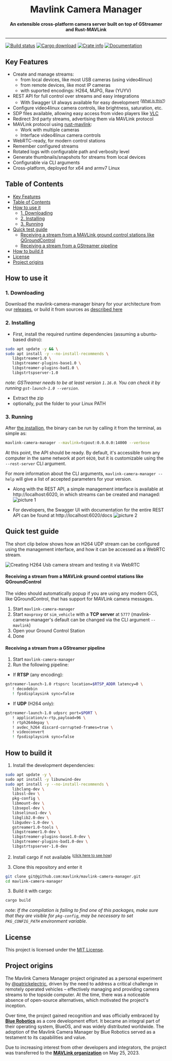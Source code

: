 <!-- TODO: Place a logo below -->
<!-- <p align="center">[ A LOGO HERE ]</p> -->
<h1 align="center">
   Mavlink Camera Manager
</h1>
<h4 align="center">
   An extensible cross-platform camera server built on top of GStreamer and Rust-MAVLink
</h4>

---

[![Build status](https://github.com/mavlink/mavlink-camera-manager/workflows/Rust/badge.svg)](https://github.com/mavlink/mavlink-camera-manager/actions)
[![Cargo download](https://img.shields.io/crates/d/mavlink-camera-manager)](https://crates.io/crates/mavlink-camera-manager)
[![Crate info](https://img.shields.io/crates/v/mavlink-camera-manager.svg)](https://crates.io/crates/mavlink-camera-manager)
[![Documentation](https://docs.rs/mavlink-camera-manager/badge.svg)](https://docs.rs/mavlink-camera-manager)

## Key Features

- Create and manage streams:
  - from local devices, like most USB cameras (using video4linux)
  - from remote devices, like most IP cameras
  - with suported encodings: H264, MJPG, Raw (YUYV)
- REST API for full control over streams and easy integrations
  - With Swagger UI always available for easy development <sup>([What is this?](https://swagger.io/tools/swagger-ui/))</sup>
- Configure video4linux camera controls, like brightness, saturation, etc.
- SDP files available, allowing easy access from video players like [VLC](https://www.videolan.org/)
- Redirect 3rd party streams, advertising them via MAVLink protocol
- MAVLink protocol using [rust-mavlink](https://github.com/mavlink/rust-mavlink):
  - Work with multiple cameras
  - Interface video4linux camera controls
- WebRTC-ready, for modern control stations
- Remember configured streams
- Rotated logs with configurable path and verbosity level
- Generate thumbnails/snapshots for streams from local devices
- Configurable via CLI arguments
- Cross-platform, deployed for x64 and armv7 Linux

## Table of Contents

- [Key Features](#key-features)
- [Table of Contents](#table-of-contents)
- [How to use it](#how-to-use-it)
  - [1. Downloading](#1-downloading)
  - [2. Installing](#2-installing)
  - [3. Running](#3-running)
- [Quick test guide](#quick-test-guide)
  - [Receiving a stream from a MAVLink ground control stations like QGroundControl](#receiving-a-stream-from-a-mavlink-ground-control-stations-like-qgroundcontrol)
  - [Receiving a stream from a GStreamer pipeline](#receiving-a-stream-from-a-gstreamer-pipeline)
- [How to build it](#how-to-build-it)
- [License](#license)
- [Project origins](#project-origins)

## How to use it

### 1. Downloading

Download the mavlink-camera-manager binary for your architecture from our [releases](https://github.com/mavlink/mavlink-camera-manager/releases), or build it from sources as [described here](#how-to-build-it)

### 2. Installing

- First, install the required runtime dependencies (assuming a ubuntu-based distro):

```Bash
sudo apt update -y && \
sudo apt install -y --no-install-recommends \
   libgstreamer1.0 \
   libgstreamer-plugins-base1.0 \
   libgstreamer-plugins-bad1.0 \
   libgstrtspserver-1.0
```

_note: GSTreamer needs to be at least version `1.16.0`. You can check it by running `gst-launch-1.0 --version`._

- Extract the zip
- optionally, put the folder to your Linux PATH

### 3. Running

After [the installion](#2-installing), the binary can be run by calling it from the terminal, as simple as:

```Bash
mavlink-camera-manager --mavlink=tcpout:0.0.0.0:14000 --verbose
```

At this point, the API should be ready. By default, it's accessible from any computer in the same network at port `6020`, but it is customizable using the `--rest-server` CLI argument.

For more information about the CLI arguments, `mavlink-camera-manager --help` will give a list of accepted parameters for your version.

- Along with the REST API, a simple management interface is available at http://localhost:6020, in which streams can be created and managed:
  ![picture 1](images/management_interface.png)

- For developers, the Swagger UI with documentation for the entire REST API can be found at http://localhost:6020/docs
  ![picture 2](images/swagger_ui.png)

## Quick test guide

The short clip below shows how an H264 UDP stream can be configured using the management interface, and how it can be accessed as a WebRTC stream.

![Creating H264 Usb camera stream and testing it via WebRTC](images/creating_h264_usb_camera_stream_and_testing_via_webrtc.gif)

<!-- TODO: #### Receiving a stream from a video player like VLC -->

#### Receiving a stream from a MAVLink ground control stations like QGroundControl

The video should automatically popup if you are using any modern GCS, like QGroundControl, that has support for MAVLink camera messages.

1. Start `mavlink-camera-manager`
2. Start `mavproxy` or `sim_vehicle` with a **TCP server** at `5777` (mavlink-camera-manager's default can be changed via the CLI argument `--mavlink`)
3. Open your Ground Control Station
4. Done

#### Receiving a stream from a GStreamer pipeline

1. Start `mavlink-camera-manager`
2. Run the following pipeline:

- If **RTSP** (any encoding):

```Bash
gstreamer-launch-1.0 rtspsrc location=$RTSP_ADDR latency=0 \
   ! decodebin
   ! fpsdisplaysink sync=false
```

- If **UDP** (H264 only):

```Bash
gstreamer-launch-1.0 udpsrc port=$PORT \
   ! application/x-rtp,payload=96 \
   ! rtph264depay \
   ! avdec_h264 discard-corrupted-frames=true \
   ! videoconvert
   ! fpsdisplaysink sync=false
```

## How to build it

1. Install the development dependencies:

```Bash
sudo apt update -y \
sudo apt install -y libunwind-dev
sudo apt install -y --no-install-recommends \
   libclang-dev \
   libssl-dev \
   pkg-config \
   libmount-dev \
   libsepol-dev \
   libselinux1-dev \
   libglib2.0-dev \
   libgudev-1.0-dev \
   gstreamer1.0-tools \
   libgstreamer1.0-dev \
   libgstreamer-plugins-base1.0-dev \
   libgstreamer-plugins-bad1.0-dev \
   libgstrtspserver-1.0-dev
```

2. Install cargo if not available <sup>([click here to see how](https://rustup.rs/))</sup>

3. Clone this repository and enter it

```Bash
git clone git@github.com:mavlink/mavlink-camera-manager.git
cd mavlink-camera-manager
```

3. Build it with cargo:

```Bash
cargo build
```

_note: If the compilation is failing to find one of this packages, make sure that they are visible for `pkg-config`, may be necessary to set `PKG_CONFIG_PATH` environment variable._

## License

This project is licensed under the [MIT License](/LICENSE).

## Project origins

The Mavlink Camera Manager project originated as a personal experiment by [@patrickelectric](github.com/patrickelectric/), driven by the need to address a critical challenge in remotely operated vehicles – effectively managing and providing camera streams to the topside computer. At the time, there was a noticeable absence of open-source alternatives, which motivated the project's inception.

Over time, the project gained recognition and was officially embraced by [**Blue Robotics**](https://github.com/bluerobotics) as a core development effort. It became an integral part of their operating system, BlueOS, and was widely distributed worldwide. The adoption of the Mavlink Camera Manager by Blue Robotics served as a testament to its capabilities and value.

Due to increasing interest from other developers and integrators, the project was transferred to the [**MAVLink organization**](https://github.com/mavlink) on May 25, 2023.
